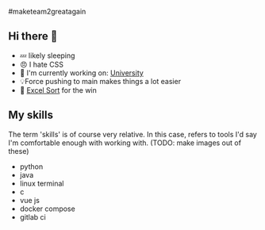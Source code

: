#maketeam2greatagain
## Hi there 👋
- 💤 likely sleeping
- 😠 I hate CSS
- 🔭 I'm currently working on: [University](https://github.com/heofthetea/dhbw-semester-1)
- 💡Force pushing to main makes things a lot easier
- 🥇 [Excel Sort](https://github.com/heofthetea/excel-sort) for the win

## My skills
The term 'skills' is of course very relative. In this case, refers to tools I'd say I'm comfortable enough with working with.
(TODO: make images out of these)
- python
- java
- linux terminal
- c
- vue js
- docker compose
- gitlab ci


<!--
**heofthetea/heofthetea** is a ✨ _special_ ✨ repository because its `README.md` (this file) appears on your GitHub profile.

Here are some ideas to get you started:

- 🔭 I’m currently working on ...
- 🌱 I’m currently learning ...
- 👯 I’m looking to collaborate on ...
- 🤔 I’m looking for help with ...
- 💬 Ask me about ...
- 📫 How to reach me: ...
- 😄 Pronouns: ...
- ⚡ Fun fact: ...
-->
